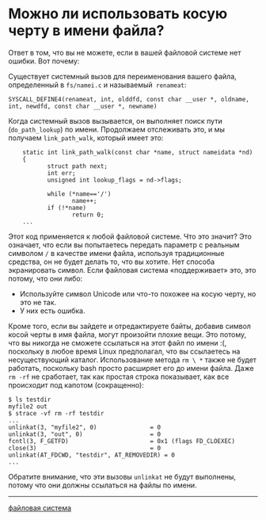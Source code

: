 # Можно ли использовать косую черту в имени файла?

Ответ в том, что вы не можете, если в вашей файловой системе нет ошибки. Вот почему:

Существует системный вызов для переименования вашего файла, определенный в `fs/namei.c` и называемый` renameat`:

```
SYSCALL_DEFINE4(renameat, int, olddfd, const char __user *, oldname, int, newdfd, const char __user *, newname)
```

Когда системный вызов вызывается, он выполняет поиск пути (`do_path_lookup`) по имени. Продолжаем отслеживать это, и мы получаем `link_path_walk`, который имеет это:

```
    static int link_path_walk(const char *name, struct nameidata *nd)
    {
           struct path next;
           int err;
           unsigned int lookup_flags = nd->flags;
    
           while (*name=='/')
                  name++;
           if (!*name)
                  return 0;
    ...
```

Этот код применяется к любой файловой системе. Что это значит? Это означает, что если вы попытаетесь передать параметр с реальным символом `/` в качестве имени файла, используя традиционные средства, он не будет делать то, что вы хотите. Нет способа экранировать символ. Если файловая система «поддерживает» это, это потому, что они либо:

* Используйте символ Unicode или что-то похожее на косую черту, но это не так.
* У них есть ошибка.

Кроме того, если вы зайдете и отредактируете байты, добавив символ косой черты в имя файла, могут произойти плохие вещи. Это потому, что вы никогда не сможете ссылаться на этот файл по имени :(, поскольку в любое время Linux предполагал, что вы ссылаетесь на несуществующий каталог. Использование метода `rm \ *` также не будет работать, поскольку bash просто расширяет его до имени файла. Даже `rm -rf` не сработает, так как простая строка показывает, как все происходит под капотом (сокращенно):

```console
$ ls testdir
myfile2 out
$ strace -vf rm -rf testdir
...
unlinkat(3, "myfile2", 0)               = 0
unlinkat(3, "out", 0)                   = 0
fcntl(3, F_GETFD)                       = 0x1 (flags FD_CLOEXEC)
close(3)                                = 0
unlinkat(AT_FDCWD, "testdir", AT_REMOVEDIR) = 0
...
```

Обратите внимание, что эти вызовы `unlinkat` не будут выполнены, потому что они должны ссылаться на файлы по имени.
**********
[файловая система](/tags/%D1%84%D0%B0%D0%B9%D0%BB%D0%BE%D0%B2%D0%B0%D1%8F%20%D1%81%D0%B8%D1%81%D1%82%D0%B5%D0%BC%D0%B0.md)

